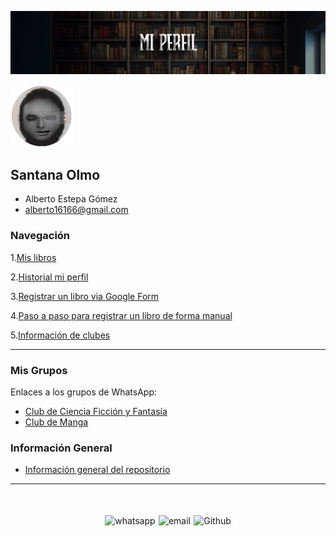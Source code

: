 ![Cabecera Mi Perfil](imagenes/Cabeceras/MiPerfil_Cabecera.jpg)

<img src="imagenes/FotoPerfilAlberto.png" alt="Foto de Perfil" width="100" >

## **Santana Olmo** 
- Alberto Estepa Gómez
- alberto16166@gmail.com


### Navegación
  1.[Mis libros](Libros/mis_libros.md)

  2.[Historial mi perfil](https://github.com/SantanaOlmo/ProyectoFinalEntornosPrivate/commits/usuario_Alberto/Mis_libros/mis_libros.md)

  3.[Registrar un libro via Google Form](https://docs.google.com/forms/d/e/1FAIpQLSe7DZdqBgSqku0dTCAFIl6VhtBezWXjMu_E0ZwRBSoZ1RZNfQ/viewform)

  4.[Paso a paso para registrar un libro de forma manual](Libros/book_register.md)
  
  5.[Información de clubes](02_Clubes/README.md)

---

### Mis Grupos
Enlaces a los grupos de WhatsApp:
- [Club de Ciencia Ficción y Fantasía](https://chat.whatsapp.com/LCPSNb9qpbU6BA7hM1OGof)
- [Club de Manga](https://chat.whatsapp.com/JOM3QTtvIR7GE1xzbhzv9I)

### Información General
- [Información general del repositorio](README.md)


----
<div style="display: flex; justify-content: space-between; align-items: center; margin-left: 30%;margin-right: 30%;margin-top: 50px">
  <img src="imagenes/whatsapplogo.png" alt="whatsapp">
  <img src="imagenes/emaillogopng.png" alt="email" >
  <img src="imagenes/githublogopng.png" alt="Github">
</div>